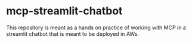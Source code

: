 # mcp-streamlit-chatbot
This repository is meant as a hands on practice of working with MCP in a streamlit chatbot that is meant to be deployed in AWs.
